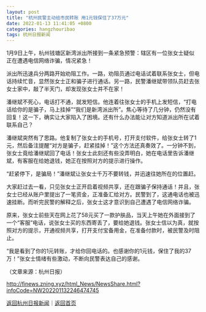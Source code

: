 ```yaml
---
layout: post
title: "杭州民警主动给市民转账 用1元钱保住了37万元"
date: 2022-01-13 11:41:05 +0800
categories: hangzhouribao
tags: 杭州日报新闻
---
```

<p>1月9日上午，杭州钱塘区新湾派出所接到一条紧急预警：辖区有一位张女士疑似正在遭遇电信网络诈骗，情况紧急！</p>
 <p>派出所迅速兵分两路开始劝阻工作。一路，劝阻员通过电话试着联系张女士，但电话持续忙音，显然张女士正和骗子进行通话。另一路，民警潘继斌带领队员赶去张女士家中，敲了半天门，却发现张女士并不在家！</p>
 <p>潘继斌不死心，电话打不通，就发短信。他连着往张女士的手机上发短信，“打电话给你的是骗子，马上挂掉”“我们是新湾派出所”。焦心等待了几分钟，仍然没有回复！这一下，确实让大家陷入了困境。还有什么办法能让对方知道派出所在试着联系自己？</p>
 <p>潘继斌突然有了思路。他复制了张女士的手机号，打开支付软件，给张女士转了1元，然后备注提醒“对方是骗子，赶紧挂掉！”这个方法还真奏效了。一分钟不到，张女士竟给潘继斌回了电话！张女士此刻还有些没弄明白，她在电话里告诉潘继斌，有客服在给她退钱，她正在按照对方的提示进行操作。</p>
 <p>“赶紧停下，是骗局！”潘继斌让张女士千万不要转钱，并迅速往她所在的位置赶。</p>
 <p>大家赶过去一看，只见张女士正开启着视频共享，还在跟骗子保持通话！并且，张女士已经从账户里提出了一笔资金，正准备汇给对方。民警到了，这通电话也被迅速挂断。而听完民警的解释之后，张女士这才意识到自己遭遇了电信网络诈骗。</p>
 <p>原来，张女士前些天在网上花了58元买了一款护肤品，当天上午她在外面接到了一个“客服”电话，说张女士买的东西寄丢了，要给她退钱。张女士信以为真，就按照对方的提示，开通视频共享，打开支付宝备用金，在准备付款时，被民警及时阻止。</p>
 <p>“我是看到了你的1元转账，才给你回电话的。也感谢你的1元钱，保住了我的37万！”张女士情绪有些激动，不断向民警表达自己的感谢。</p><p class="em_media">（文章来源：杭州日报）</p>

<http://finews.zning.xyz/html_News/NewsShare.html?infoCode=NW202201132246474745>

[返回杭州日报新闻](//finews.withounder.com/category/hangzhouribao.html)｜[返回首页](//finews.withounder.com/)
